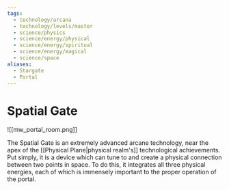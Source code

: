 ```yaml
---
tags:
  - technology/arcana
  - technology/levels/master
  - science/physics
  - science/energy/physical
  - science/energy/spiritual
  - science/energy/magical
  - science/space
aliases:
  - Stargate
  - Portal
---
```

# Spatial Gate
![[mw_portal_room.png]]

The Spatial Gate is an extremely advanced arcane technology, near the apex of the [[Physical Plane|physical realm's]] technological achievements. Put simply, it is a device which can tune to and create a physical connection between two points in space. To do this, it integrates all three physical energies, each of which is immensely important to the proper operation of the portal.